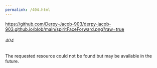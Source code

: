 ```yaml
---
permalink: /404.html
---
```


https://github.com/Derpy-Jacob-903/derpy-jacob-903.github.io/blob/main/spiritFaceForward.png?raw=true
###### 404
The requested resource could not be found but may be available in the future.
